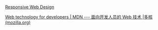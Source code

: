 [Responsive Web Design](Knowledge/CS/Responsive%20Web%20Design.md)

[Web technology for developers | MDN --- 面向开发人员的 Web 技术 |多核 (mozilla.org)](https://developer.mozilla.org/en-US/docs/Web#developer_tools_documentation)
